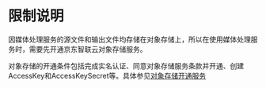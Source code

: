 # 限制说明

因媒体处理服务的源文件和输出文件均存储在对象存储上，所以在使用媒体处理服务时，需要先开通京东智联云对象存储服务。

对象存储的开通条件包括完成实名认证、同意对象存储服务条款并开通、创建AccessKey和AccessKeySecret等。具体参见[对象存储开通服务](../../../Storage-and-CDN/Object-Storage-Service/Getting-Started/Sign-Up-Service-1.md)
